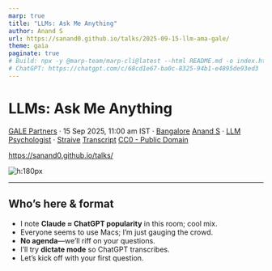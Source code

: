 ```yaml
---
marp: true
title: "LLMs: Ask Me Anything"
author: Anand S
url: https://sanand0.github.io/talks/2025-09-15-llm-ama-gale/
theme: gaia
paginate: true
# Build: npx -y @marp-team/marp-cli@latest --html README.md -o index.html
# ChatGPT: https://chatgpt.com/c/68cd1e67-ba0c-8325-94b1-e4895de93ed3
---
```


<style>
transcript { display: none; }
</style>

# LLMs: Ask Me Anything

[GALE Partners](https://www.gale.agency) · 15 Sep 2025, 11:00 am IST · [Bangalore](https://maps.app.goo.gl/gkfEuArBEHLwjr8K6)
[Anand S](https://s-anand.net/) · [LLM Psychologist](https://www.linkedin.com/in/sanand0/) · [Straive](https://straive.com/)
[Transcript](https://github.com/sanand0/talks/blob/main/2025-09-15-llm-ama-gale/README.md)
[CC0 - Public Domain](https://creativecommons.org/publicdomain/zero/1.0/)

https://sanand0.github.io/talks/

![h:180px](https://api.qrserver.com/v1/create-qr-code/?size=150x150&data=https://sanand0.github.io/talks/2025-09-15-llm-ama-gale/)

---

## Who’s here & format

- I note **Claude ≈ ChatGPT popularity** in this room; cool mix.
- Everyone seems to use Macs; I’m just gauging the crowd.
- **No agenda**—we’ll riff on your questions.
- I’ll try **dictate mode** so ChatGPT transcribes.
- Let’s kick off with your first question.

<transcript>
I am surprised that there are about as many people

<transcript>

I am surprised that there are about as many people who prefer Claude.ai as ChatGPT. It's nice to see that.

How many of you do not use a Mac? Okay, I see no hands. All right, I am just trying to gauge who I am talking to.

We don't have an agenda. We can talk about absolutely anything that we want. And since that is the case, might as well start with stuff that you are interested in. So why don't we go ahead and have a few questions, which I will probably ask ChatGPT to transcribe for me, rather than me. Let's give it a dictate mode.

**Host**: So, the questions that you guys had put in a form, we have shortlisted some, and we would want you to answer. So I will start with the first question.

</transcript>

---

## How will AI evolve in 5-10 years?

- I **won’t predict 10 years**; I track the next 3 months.
- I see **entry-level roles shrinking** in AI-exposed jobs. (**Edit**: [Stanford/ADP][1] finds \~13% decline for ages 22–25.)
- I stress **price–performance freefall**; near-par quality far cheaper. (**Edit**: Apples-to-apples isn’t 1000×) ([Reasoning Engine][2])
- **Frontier shifts fast**; smarter models unlock new tasks. (**Edit**: Arena ranks show Gemini 2.5 Pro leading; Flash ranks lower.) ([LMArena][3])
- I quipped **“Europe is banning AI.”** (**Edit**: EU AI Act regulates; bans only narrow “unacceptable-risk” uses.) ([CBS News][4])

<transcript>

**Question**: How do you see AI evolving over the next 5 to 10 years? What opportunities are there that you are seeing?

**Answer**: I have no idea. I can tell you how I am seeing AI evolving over the next three months. I can tell you how AI has evolved over the last few months. **That in itself seems to be news to me.**

**We are seeing finally some concrete evidence that entry-level jobs in roles that... something that AI can replace are decreasing.** So there is a job impact for entry-level areas that AI can automate. Fine. And this is after several years of AI promising that this sort of thing is coming. This is at least in the US. So that is real.

The models have been becoming better and faster. To give you a sense of how much that better and faster is, the two things that I look at are how good is the model and how cheap is the model. There was... the way we measure that is, let's start with how we measure the cost of a model. So out here, the X-axis, which I am not able to zoom into, is the number of dollars it takes for processing one million tokens. One million tokens is roughly all of the Harry Potter books put together. For a model like GPT-4, it costs $30. For a model like Gemini 1.5 Flash, it costs 3.8 cents. $30, $3, 30 cents, 3.8 cents. **Three orders of magnitude, 1000 times.**

And notice that the Y-axis is quality. I'll explain how that's measured, but if the Y-axis of Gemini 1.5 Flash is roughly the same as GPT-4... of course, one is an open model, one is a new model... but if they're roughly the same, **what it means is that I can more or less do the same things with a model that is 1000 times cheaper.** **Difference between a $1,000 budget and a million-dollar budget... For exactly the same thing. Where do you see that kind of order of magnitude difference?** Supposing somebody said, "I'm going to give you a car this month, Ferrari. It's going to cost you a million dollars," and then comes back a year later saying, "Now you can have this car for $1,000." **In which industry has this ever happened?** Keep that in mind.

And this progression, the way it's happened is, in May 2023, this is what the models looked like. There was GPT-3.5 Turbo, Claude Instant, Claude 1. And then new models kept coming up. GPT-4 was a leap. GPT-4 was a much higher quality model and could do things that otherwise you didn't even think they could do. And keep this quality jump in mind because **when the model becomes smarter, it starts being able to do new things that otherwise were not possible.** And when you can think that it could do these things... **Arguably, we still haven't figured out anywhere near what GPT-4 is capable of.** We're still exploring the fringe of what it can do.

And then other models started coming in where we had Claude 3 Opus which was actually even better model, albeit priced slightly more expensively. Claude 3 Haiku was a bit of a leap in the frontier. See the stuff in green are the models that are Pareto optimal. There is nothing that is both cheaper and better. If that's the case, there's no reason not to use these models. Why would I ever use, let's say Mistral 8x7B, when Claude 3 Haiku is both cheaper and faster?

The frontier keeps evolving, and Claude 3 Haiku was a big jump in that, but then we had smaller models like Gemma beating it. GPT-4o Mini was another big leap, much smaller and much faster at that price. And then over time, you had the DeepSeek models pushing that frontier a fair bit. And now we have, I guess, a smooth frontier. This is as of a few weeks ago with the Qwen models, GPT-5 being one of the better models in terms of quality. Gemini 1.5 Flash still occupying the frontier on inexpensive. But this is over less than two years, the kind of evaluation on the frontier.

AI has the other property that **it's a human-like intelligence and a scalable thing that I can deploy in thousands of computers or a million computers very easily. And that's something very hard to wrap our heads around.** We're still trying to figure out how and where to use it. People ask me questions all the time about anything, including what the future of AI is. My reaction is, I don't know, I'm going to ask ChatGPT and get back. Why don't you ask ChatGPT and get back? This is what used to happen in 2000. Google had just become the dominant search engine. People would ask me questions, and why are you asking me? Ask Google, that's what I'm going to do anyway. And for the next five, maybe even 10 years, often all I would do was do a Google search, copy the first few results, and send it. Initially, I tried sending them the Google search results page. That doesn't work as well. **For whatever reason, they felt that if I do that search and copy-paste the results, it is better than them seeing exactly the same thing.**

It's happening for ChatGPT also. I get into conversations. I was... in the beginning of the year, I had taken up a series of goals, actually. I've taken up 15 goals, and one of the goals was to co-present with an AI. And at the beginning of the year, I think it was January, I did co-present with ChatGPT. And the interesting thing was, whenever people realized that it was a response from ChatGPT, they'd say, "Oh, ChatGPT." Whenever I said practically the same thing, they said, "Oh, that's insightful." Not at all different.

When I talk to Andrew, who's the CEO of Stripe, I tried this experiment. I used all my brains and came up with stuff, and he said, "Maybe." When I would pose the same question to ChatGPT, I would have posed the question while I was thinking, so it comes up with reasonably good answers, and then I would read out the answers. "I like it, that's a very smart thing, I think we should always come back to you for more such bouncing off ideas." But you have as much access to ChatGPT as I do.

</transcript>

---

## Use AI (quietly)?

- I learned to **use AI—don’t announce it**; people judge differently.
- In my IITM course, **copying & ChatGPT are encouraged** to get the job done.
- I set **hard, collaborative exams**, even “hack it if you can.”
- **Few actually copied**; letting others copy improved the author’s work.
- Net: prioritize **outcomes over purity**; train collaboration.

<transcript>

After that, I learned, and I started telling people, "**Use AI. Don't tell people that you're using AI.**" You have several reasons for doing this. I'm just giving you one more reason to do this. You don't need to tell people you use AI, what is the problem? If they want you to use AI, they will tell you to use AI, or they use AI. What are you, the middleman for?

And despite this, people are not using AI. I run a course, "Tools in Data Science." This is something I run at IIT Madras. And here are the instructions for the course. This is all broadly related to where AI is going. So completing answering the question. But one of the instructions in this course is that **copying and ChatGPT are allowed and encouraged.** This instruction has been around for some time. You can copy from your friends and relatives. You can work in groups. You can use the internet. This includes the exams. You can use WhatsApp. You can use ChatGPT. You can use your notes, your friends, your pets, whatever you want. I have practically told them you can pay somebody to take the exam for you if you want. **Get the job done.**

Why? There are enough courses that teach ethics, there are enough courses that teach not copying, working by yourself, making sure you get the job done. And after having gone through all those courses, those people come to recruit and get recruited, come to my team, and then they say, "I will solve the problem all by myself. I will not ask for any help. If I get stuck, I will eat my own shorts and I will never ever make sure that I've copied from anyone." Get the job done. Just get the job done. I really don't care how you do it. If you can pay somebody to take your exam, come to my office, pay somebody to do your work for you, I don't care. My salary will be used the same. I don't care.

So this course is intended to teach people to get the job done. And for this, one of the things that I've been doing is making the exams harder and harder and harder and harder and harder. I copy-paste the question, put it into ChatGPT, see if it gives the answer. If it does, then I triple the number of questions. There is a remote online exam, 22 questions, 45 minutes. Each one of those questions is approximately a small research project. It is hopeless. The only way you can solve this is if you create a group of 30 people, each one gets to solve one problem, they all pretty much create the code to solve each of those problems, share it between themselves and submit it. There is no other way. There is only one other way to solve it. The other way is... and explicit instruction says that you can hack the exam. If you're smart enough to know how to hack it and I'm not smart enough to prevent it, then I pass.

Now, what exactly happened when I did this? Okay, quick guess. What percentage do you think copied from each other? How many people think it was more than 80%? About five hands, okay. How many people think at least half the people copied? Okay, about 20, okay. How many people think less than 30% copied? 5%. The 5% of people who think less than 30% copied are correct. This is what it looked like.

This one group submitted exactly the same answers, 100% exactly the same. They are all on one WhatsApp group. The person in green was the first person to submit. The people in... the person in yellow was the first copier or first follower or whatever you call it. The rest of them then subsequently copied. There are other smaller groups, so this is another smaller group that copied from each other, this is another smaller group that copied from each other. The vast majority of them, the ones in gray, neither copied nor allowed anyone to copy from them.

What does the performance of these students look like? The ones who did not copy nor allow anyone else to copy scored the worst, about this was about half the submissions. Those that were the first to copy... and here I've used a reasonably liberal interpretation of what copying means. Here code even approximately looks like the other person's code. You may not have copied but at least taken advice. So I set the threshold like this, meaning code is kind of similar, so maybe they took advice, I don't really know if they took advice, but there's a decent chance that at least they helped each other if not copied. And at that threshold, those that were the first to copy from someone else, they scored slightly higher. Those that copied late scored even higher. Understandably, you have more people to copy from, you say, "I like this style, I like that style. Oh, this thing worked for me, at least that worked for me." They just saw this. **The people that scored the highest were the ones who let others copy from them.**

And that's an interesting observation, because what that, I'm guessing means is somebody would have tried it and said, "Oh, but that didn't work for me." "Why? Oh, I see, okay, fine, you had this problem, let me fix that." "Oh, but it didn't give me such a good solution." "Oh, let me fix that." And you get all that feedback and start improving and before you know it, that person's solution improved. I'm guessing that's the mechanics that was happening behind the scenes.

But where I'm going with this, this was an aside, is that on the one hand, I'm saying AI is such a great thing, and all of you should use it more, you don't have to tell people that you're using it more, but I'm also saying that even after telling people they can do these things, we are well-trained. You've seen _3 Idiots_, right? The distinction between educated versus well-trained is something that would hit home. Something like that. We have a thousand things to use, this is one more thing that needs to get added to our life. So, **where do I see AI going? Nowhere... as long as people are around, it will be where it is.** It will come in, it will gently start seeping into our lives. What are we? Are we going to let AI disrupt our lives just because of somebody else's telling you? We will resist. How will we resist? We will bring in regulations, ban AI. The entire continent in Europe is doing that. We will start disrupting it with concerns around security and privacy. How many organizations do you think have... allow employees access to ChatGPT? You are one of the very few that I've spoken to. You are the only organization that I've spoken to that allows employees to access ChatGPT. It's almost a shock to me because I came very prepared with a long set of things that ChatGPT can allow you to do if you don't have access. And then you said you have access.

So we will put in all the roadblocks. In short, adoption of AI is very different from the technology of AI. **The technology of AI is going faster than jetskis. It is going faster than anything that I've seen. And I've seen a lot. The adoption of AI is going at a normal pace.** So in 5 to 10 years, it will be like 5 to 10 years after the internet. Lots of people will be using it: email, web access, a few e-commerce sites here and there, some job loss. The internet had its own share of job losses. Desktop publishing had its own share of job losses. It'll all be there, and then people will find different roles. That's all. Very long answer to the first question, but yeah.

</transcript>

---

## Non-technical adoption blockers?

- **Client bans & privacy fears** block usage—even on public-data tasks.
- Teams are **busy and risk-averse**; “don’t be guinea pigs.”
- Leaders demand **clear ROI**; POCs rarely cross into production.
- **Change inertia** is real; even trivial logins stall behavior.
- Executive **ownership nudges adoption**, but skills ramp lags.

<transcript>

**Question**: Here we go again. We have other questions as well. I think first you were talking about adoption. So from your experience, what are the biggest non-technical barriers to successful AI adoption?

**Answer**: What are the biggest non-technical barriers to successful AI adoption? I'm in the middle of a talk, so I don't really have much time to read your answer. So make sure that you give me a very concise list and the most important points that I should be talking about. But I want you to think a lot, do a lot of research. Make sure you find the most relevant points for Gale Partners, whose business is data science and technology in general. So keeping that in mind, give me a summarized list of points for this. Okay, it's thinking.

I don't like doing work. It's paying $20 a month for this. And some people have been paying $200 a month for this. But this is the problem, right? The screen is out there, it takes maybe two, three minutes to think, it comes up with good answers, but so usually to keep people entertained while this is thinking and this sort of a thing goes on in the background, let me share what I have seen, which will maybe even be lousy answers. But biggest non-technical barriers to successful AI adoption: clients, regulation, fear of the unknown, probably. Within our company, I said that when I was in Vietnam visiting our Hanoi office, I asked the team how many of you are using AI. One out of five projects were using AI. Why? For four out of the five, the clients had said, "Do not use AI in this project." Why? Because the data might go and get trained somewhere. But we are the only client that sends public data. One of the teams, their job was literally to scour public data and do outreach, and enter the data. It's all public data. "Oh, but we have to check with our AI team, we have to check with so and so." Fear and uncertainty, in short, is another of the biggest values.

For another team which had access, we were checking with them why they aren't using AI. The project manager very clearly said, "We have tried AI several times, didn't work. My team is busy. We don't want to be the guinea pigs." And different variations of the same. People are busy. Now figuring out how to learn something new takes up a lot of effort. Let me tell you how much effort. At home, we have one Amazon account, which is on my email ID. My wife does not have a separate Amazon account, which means that if there is any shopping to be done, it has to be on the Amazon equivalent in Singapore, which is Shopee. So if she needs to log in to Shopee, then she needs to log in through my Google account, which has single sign-on, and therefore I need to approve on it through my mobile. It's a pain, she needs to know, shop at all. Now how difficult is it to create a Shopee account with a Google account? The answer is one click. For the last three years since we moved to Singapore, she has not created an account. She would call me and tell me, "Put that thing." I am no better. In our bank account, her phone has the token for any payment that would go. How much effort is it to install that on my phone? Three years, I have not done that. **And I'm going out preaching to people, 'You should adopt AI.'**

Okay, this is a good part. No clear ROI. The good part is most CEOs are saying, "AI, AI, AI." And there's at least some ownership. I'm giving a talk next week to an organization, whose CEO was shown by another CEO how he could code by himself. So he started coding. Now he said, "All of you business leaders should start coding." The HR person said, "Anand, we want to talk. The objective of the talk is to satisfy the CEO saying, 'We have been taught how to code,' not necessarily that we should code." But here's the thing, somebody's pushing. 5% will learn, 10% will learn, at least get exposed. Ownership makes a difference.

Where is the ROI? Everybody's creating proofs of concepts. How much budget has this reduced? How many projects has this actually impacted? Show me the bottom line. And we started doing studies, we find that all of those are just barely going into production. We don't have anywhere near enough data to show the ROI. Wait, the project manager who said my team is not going to be the one who does these experiments, we are busy, is saying exactly the same thing: show me the ROI. And then tell it to the teams that will say show me the ROI in my kind of project. Then they'll say show me the ROI in my project. Doing a small POC, the usual objections. I'll let you read through the rest, you can read faster than I can narrate, but these are some of the common reasons they're saying.

</transcript>

---

## Off-the-shelf or custom?

- Default to **buy services**; self-hosting is costly/complex. (**Edit**: My study estimated 60–700× higher TCO at small scale.)
- **Run your own** only for data-sovereignty, air-gapped, or learning.
- **Fine-tuning** helped niche tasks briefly; **frontier caught up** in months.
- **Wait 3–12 months** unless you have unique, defensible data + budget.
- Expanding token windows can **obsolete bespoke hacks**.

<transcript>

**Question**: When do you prefer using off-the-shelf AI services versus building custom models, and why?

**Answer**: I put this on LinkedIn. **"If you run your own models, the cost... is approximately anywhere from 60 to 700 times higher."** Or it was in April, now I'm sure it's even more skewed. Why is that? GPUs are expensive. We absolutely do not have anywhere near the kind of scale to run GPUs. We absolutely don't have anywhere near the technical expertise to run them efficiently. So from a cost perspective, it never makes sense to run your own models. I think I'm running part of my talk shortly. If I'm not going to run my own model, I obviously cannot run my own trained model in many situations.

So when does it make sense to run your own model? If you cannot send your data to an existing model. You're a government running government secrets, doing STR analysis, you just feel that this stuff you don't want to send to any model. You are a corporate whose data is so secure that you run your own cloud, you don't even use Google or Amazon, fair enough. You're a hospital emergency room that, forget these, the only infrastructure that exists inside the emergency room is airlocked and can be on 10 devices. These are real situations. Okay. And or you are an institute, a software company, or a research university that is trying to learn or teach how to train models. These are valid use cases for spending 60 to 700 times more money, not otherwise.

Training your own model, when do you train your own model? We tried training our own model for Dutch technical term translations. The problem is when translating research papers into Dutch, the technical terms were very badly translated. So much so that they get translated with hyphenation. There is a convention to do the hyphenation, and we're getting both the hyphens and checks at the right spot. Plus a lot with professional quality LLMs were not very capable of doing that. So we got training data, we pushed it into... Gemini had the capability to train models, OpenAI has the capability to train models. We took the training data set, trained the models. Cost us a certain amount of money, not too much. And the time, when I say not too much, I mean it's only 10 times more, not 60 or 700 times more. And the results were 5% better, 10% better. We were about to go live. Six months later, the model itself started doing good hyphenation properly.

Another case, we were converting XML to a different XML format. Problem is the input XML is massive, the output XML is massive, the token size of the models was not large enough. So we did another three-month project: January, February, March, and got it to the stage where it kind of could get some improvement. April, GPT-4.1 was released and the entire XML would fit. Three-month project gone down the drain. So what we've learned is, **if you know for sure that there is some data that you have that nobody else will ever have, and that data does not have any similar substitutes, cannot be synthetically generated, and there's a client who has a ton of money who's willing to pay for it, then train. Else, wait for 3 months to a year.**

</transcript>

---

## Biggest paid-media risk?

- **Platform automation may disintermediate agencies** and squeeze margins.
- **AI overviews likely reduce clicks**; evidence is mixed, publishers report hits. ([World Health Organization][5])
- Shift from SEO to **LLM-optimization (AIO)** changes distribution. ([CDC][6])
- **Assistant-mediated commerce** will move purchases inside assistants.
- So: **own data, SQL, experimentation**, not just decks.

<transcript>

**Question**: What's the biggest AI risk in paid media that brands are not thinking about today?

**Answer**: I'll let you read through the rest. You can read faster than I can narrate. But these are some of the common reasons they're saying.

While we wait for this, let's go back. What are marketers likely missing? **The biggest blindside isn't in terms of pixels. It's AI platforms taking over your audience, your agency role, and your reason for existence... The problem is not that digital marketers are missing stuff. The problem is there are no more digital marketers** whether they belong to your company or any other company.

So what should we do? Brush up your SQL more than your presentation skills. It may take some time maybe, but that is the reality. The thing is, there are constraints that any organization operates under. You have a set of customers. You have to do what you can, delivering to those customers. We are in the same space. Now within that constraint, we are operating in a regulated industry, every industry has its set of regulations. We have processes that work around those regulations. Some new company will come in and say, "Look, I can do 60% of this at 0.0006% of the cost." And there'll be a few people that shift. That's exactly how Google took over the bulk of advertising. That is probably the biggest risk. That apart, there are a bunch of these, let's say AI answers squeezing your distribution and attribution. So the fact that AI overviews are anyway not going to be sending people to the platform means that you know there's a certain amount of LLM optimization instead of search engine optimization. Now how does one monetize that is something that organizations are thinking about. Cloudflare seems to be at the forefront of thinking about how we can actually monetize something even though it goes to the LLM. Assistant mediated in-app commerce, yes. Where we buy will change completely, what kind of technologies do we have to deal with that? I think that's a good one. Platform automation disintermediating agencies. This is clearly the biggest one. I'm not going to go through the list. A different question will probably give you better answers, but I am entirely convinced that this is the biggest one.

</transcript>

---

## Will AI erode self? Bias?

- **Yes—it already happens.** We’ve long outsourced judgment to tech.
- **Bias via AI** echoes **search-engine era** worries; benefits still won. ([roadsafetyngos.org][7])
- I used **“10,000 road deaths/day.”** (**Edit**: WHO ≈ **1.19M/year ≈ 3,260/day**, not 10,000.)&#x20;
- We already **live by machines** (calendars); AI is the next one.
- Convenience wins; **we adapt**.

<transcript>

**Question**: Can we lose our sense of self because we are always asking AI for everything?

**Answer**: **Yes. And it's already happened. We've always done that.**

**Question**: As an extension... do you believe that we are going to be very biased because of what AI is probably going to be telling us?

**Answer**: **Of course. And it's already been happening. 20 years ago, AI was replaced by Google.** And this is exactly the question people would ask. The internet has anybody can write anything there. Can we trust anything? How do we rely on it? And then Google started making it so convenient that people said, "Oh, but can you rely on what the links that Google are pointing to are saying?" And yet we are. And we see the problems that are coming out. Fake news being just one example, but we still are. Because the benefits outweigh the costs.

I was at a PyCon talk yesterday where one of the keynote speakers said, "Imagine if, 100 years ago, or even now, somebody came and said, 'I'm going to give you something magical that will improve employability, that will improve mobility, that will improve, that will dramatically reduce social divides, that will significantly increase the salaries of the vast majority of people, that will improve the economy by 20-25%, but it will end up maybe killing 10,000 people a day.'" Would you go for that? And most people that are posed with this question say, "10,000 people a day? Every day? Are you kidding? No, there's no way we will go for it." These are automobiles. **We've accepted it. Yes, we think 10,000 people a day is worth it.**

I'm surprised at how much we are willing to give up for convenience. Maybe not surprise, maybe I'm a good participant. So there was a time when we would say, "I need to have my own freedom." And then factory said, "We will give you salaries, but you have to work 9 to 5." Kids when they get into school, that regimentation is pretty tough to see. But that is the norm, and we're not that much better. My entire life is driven by a little calendar that tells me what I should do next. I even update my own calendar myself so that it can tell me what I should do next. How beautiful is that? People look at retired people and say, "We are slaves to machines." **It's already happened. This just happens to be a different machine.** Changing machines, nothing more than that, albeit a much smarter machine. I'm not seeing this as any different. I am loving the process. Because this is the one machine that I can feel good about myself as well. It'll say, "Oh, wonderful, that's such a brilliant idea. What you're thinking of is maybe reducing your intake to one meal a day for intermittent fasting, but it's a fantastically good weight loss. I think you're really clever to have come up with that." It almost said it, so it said exactly this, verbatim.

</transcript>

---

## What can’t AI do?

- I keep an **“impossibility list”** and strike items off often.
- I claimed **perfect text in images** via SeeDream. (**Edit**: Seedream 3.0 reports better typography; “perfect” is vendor-claimed/context-dependent.) ([Instagram][8])
- **Start simple**: install a top model and talk to it.
- **Forgive early failures**; don’t force adoption.
- It’s fine to **adopt late**; outcomes > timing.

<transcript>

**Question**: Here are some areas where you shouldn't use AI if you plan to keep your thinking sharp. Is there anything that AI cannot do?

**Answer**: I'll take the second question first. We don't know what all AI cannot do. That is roughly the same as saying, are there things that computers cannot do or are there things that the internet cannot do? Yes, maybe, but there are two problems with that framing, which is we don't yet know what they can do in the first place, and we don't yet know how we can predict what they will not be able to do in the future. So any answer also ends up being invalidated. I usually try to phrase the question slightly differently, which is what are things that I've tried that it failed at? Which is the impossibility list that I maintain. And that list is great to strike off of. So what was, for instance, on my impossibility list about eight months ago? It cannot draw cartoonish animals commercially. And then a whole bunch of models came up that completely invalidated it. It cannot create video, sorry, images with perfect text as of, even the model models tend to make a few errors, GPT-4, DALL-E and so on makes a few mistakes here and there. SeeDream which was released by one of the Chinese labs last Wednesday or Thursday, apparently is able to generate extremely intricate, detailed, almost photorealistic manuals with not a single mistake. So that's another one that's struck off my impossibility list. So I don't know what all it cannot do. I just keep trying, so it is just so detailed that is the list.

What should we use AI for if we are about to lose our sense of self? What's the starting point? The easiest starting point is to install ChatGPT or Gemini or Claude and start talking to it. Another starting point would be simply to listen to somebody who's crazy about AI and spend some time with them and ask how they are doing it. Maybe one of those things will stick. Third, forgive AI. Meaning, you try three things and it doesn't work. It's okay, let it be. Something else might work, might not work. Nobody is forcing you to use AI. And this is often a mistake I've seen people make, not this audience, forcing, and by force, I mean nudging very strongly. Hey, are you not using AI? I was talking to, I was implicitly with a whole bunch of projects like that that for checks or whatever. Nothing wrong with not using AI.

The reason I say that is not because I feel that statement in itself, but because it is the right statement to make to get people in. If somebody is worried that they are not using AI or somebody sees a competitor seeming that they are not using AI especially their social media channels are showing that I'm not using AI or that you feel forced in some way, pushed in any way, then when something doesn't work, your likelihood of trying it next time is lower. So what is a good way to start using AI? Not feeling worried that you're not using AI. It's perfectly fine. Society will move at its pace. I am no genius at that. In fact, my mobile adoption was pathetically late. My manager basically said, "Look, Anand, you are either going to get fired or you're going to buy a Nokia phone." I bought a Nokia phone. It's okay, nothing wrong.

</transcript>

---

## How to keep up with AI news?

- I **use AI to track AI**: scheduled curation across sources.
- The problem flips to **too much good content**.
- I **automate workflows**: transcripts → lessons → try-out lists → templates.
- I **let AI schedule/alert** and pre-fill evaluations.
- When overwhelmed, I **ask AI to raise execution capacity**.

<transcript>

**Question**: How do we keep up with AI because every day there's a new thing coming up, every day there's somebody who's presenting a different different view. How do you cut the noise and know because all of us have limited time. So how do you know what you should focus on when?

**Answer**: How do you keep up with AI when things are moving so fast? Use AI. Seriously, this is something that I'm not saying anymore to me, I'm preaching it to the choir here. So on ChatGPT, I have a scheduled task that goes through GitHub repositories, that goes through Hacker News, that goes through Simon Willison's blog posts, that goes through Ethan Mollick's tweets or sorry, posts on Twitter. A whole bunch of sources. I've also told it what I am interested in and what I'm not interested in. And I say give me a list. It's fantastic because it's reasonably curated for my interest. So I have now suddenly not short of high-quality content to read. Now problem number two starts. Now I have too much good content. Earlier I needed to put in effort to get good content. And it turns out that putting that effort was a good sleep breaker. Now I'm faced with a flood of good content. So my notes are exploding and I have a tasks list which has gone to 168 items or so, but 80% of these were created yesterday, that I need to update my AI coding rules with something, I need to form a habit of automated code review so that it auto reviews every single commit that I make, on and on and on and on. So now, and all of these are good validated things.

So how do I deal with this? I asked ChatGPT. Now I have too many things to do and these are all high-value stuff, so don't give me all this prioritization bullshit. I want to increase my execution capacity. How can we do this? And it gave me 10 ideas. One of them stuck a chord. It said, "Habitualize this and automate." Meaning, you shouldn't do stuff. The AI should do the work for you, and it should be triggered not by a human action, you had a real memory anyway. It should be entirely automated. Okay, that sounds like a good idea. So two weeks ago, one of the things that I did was every meeting that I go into, the transcript of that meeting gets auto-recorded and auto-summarized with a specific set of actions. For example, I was at the PyCon talk yesterday. Now in this talk, it auto-transcribed the talk. So the whole thing is available. Now I'm not going to read the transcript, I have a terrible memory. I'm going to have it read the transcript. And it came up with a set of lessons. And I also told it how to structure the lessons. Give me the top insights, a big useful and surprising. Give me things that I can try out as experiments. I also told it, "Put a star against the really high... really good ones, powerful ones so that I can filter for those." Now every meeting I go, I have an experience, which is again overwhelming. So I asked it, "What do I do?" It said, "Well, why don't you extract from those, filter for what is easy, what is automatable, and create another list?" So that is also now automated. Level three is a tryout list, which has for different discussions, all of the things that I had planned to try out, which I can filter for. Now this again becomes difficult. So I passed it to ChatGPT and said, "Is there some way I can automate all of this?" And for that, it said, "Okay."

It said, "See, all of your stuff falls into high-risk stuff where you want to create some media or a post that you want to publish or a demo that you want to create or a KPI that you want to play around with, a whole bunch of things." So what I can do is build a script that will scan your notes, put it into one of these categories, and then create a template for each one of those. So now I'm in the process of creating templates that will automate the execution of some of these. Now like blog post analysis at least giving the draft is relatively easy and I haven't gotten around to it yet. But this morning, one of the things that I was doing was creating a template that will automate tool evaluation. I keep checking out different things on the AI side, is it good, is it bad. So the prompt that I'm currently using for this is...

Here's my prompt. Evaluate a particular technology against some criteria. There are a bunch of guardrails. The things that I asked it to evaluate might be techniques, command-line tools, libraries, frameworks. These are my preferences, evaluate based on these preferences, blah blah blah. And I tried it on three tools. Rubbish, giving me too much detail. So now I have to iterate on this prompt and figure it out. But here is the thing, now my workflow is AI finds stuff, AI filters stuff, AI collates it, AI converts it into an executable template, and in a few of these cases, the AI does the job by itself. I have it schedule my calendar automatically, saying here are... here is how I, for instance, because I tend to forget meetings a lot, here's my process for scheduling. Set up alarms one minute before the following times: 3 p.m., 3:30 p.m., and 4:30 p.m. And then the painful wait... Oh no, it's not speaking because I disabled the speaker, but it scheduled the alarms. That's pretty much it. I said speaking to AI is almost part of my existence and the one thing that I should take away, I'm repeating that. But in short, when you feel overwhelmed, use AI. Actually, you can remove the "when you feel overwhelmed," at least you can remove the "when you feel overwhelmed." When you have a question, ask AI.

</transcript>

---

## Spot problems & ideate?

- We often **miss that we need help**, not just tools.
- I **feed life logs** and ask for optimizations + wild ideas.
- My **ideator** combines notes into **big, non-obvious concepts**.
- I cited **LLMs topping JEE**. (**Edit**: No official evidence of AIR-1; benchmarks show mixed results.) ([Stanford Digital Economy Lab][1])
- I **rate ideas** and throttle usage to avoid overwhelm.

<transcript>

But here is the problem. There are two things that we don't often recognize. One, that we should ask AI. That is obvious. The second is that we even have a problem. Very often, we don't even realize that I'm in this situation, I need help. Even the most attuned of us find it difficult to recognize that there are opportunities for us to receive help, especially with technology like AI that we don't even know what all it can help with. Again, we know one knows what all it can help with. There I'm finding two things useful. One, passing it all of my life info. I don't know where I have a problem, but you are smart, maybe you can figure out where I can optimize stuff. Second, hallucinations, which is a synonym for creativity, and that is wonderful. You can ask it for creative solutions. Go crazy. So I have an ideator tool. And I'm finding that my job as an innovator is now securely dead. All I have to do is go to this ideator, which takes my extensive notes. Keep in mind that my notes increasingly are not just what I have typed, but it's transcripts as well. So in a sense, LLM-generated data. And it randomly picks up a couple of things, or I can search for something. So let's say I want to take something that I have learned and combine it with good questions to ask.

Here are two ideas. Last year, LLMs were able to solve JEE problems and ended up becoming all-India rank one. Here's something else from prioritization, start with why. Can I convert this into a business idea? A strategic business plan? And generate an ID. What this does is it takes those two, simply copies it into ChatGPT. And I'll play this and then talk about it. It says, "You are a radical concept synthesizer hired from some human experts." I have no idea if it helps or hurts, but generates some big, useful, non-obvious idea that's aligned to the two things that I told you. Here are the two things that I tell it, and I give it some instructions. You saw how I was researching with different kinds of prompts and what works and so on. So some of this seems to work reasonably well. Come up with five ideas. And I tell it ways in which it should be creative. And then score in this particular way with the top score, and then tell me what's the top insight, what I should create, blah blah blah. I've run this about 15 times over the course of the last two months. Why only 15 times over two months? Because every time it gives me an idea, it blows my mind. And then at least an hour is gone. Because just... okay, I have to do this, I have to do this. So I've been really limiting myself from the use of this. Not because these ideas are all necessarily good. I just get overwhelmed easily. And some amount of practice, skepticism, say, okay, this is a good idea. Let this become a $50,000 business. Let this become a $5 million business. We should all just elevate ourselves to that level. It'll take time. We are not that fast. But it's still thinking. But yeah, this, the whole theme of ideation is another possibility.

</transcript>

---

## Vibe coding in production?

- Treat AI like **adding junior devs**; gains vary by task.
- **Brooks’s Law**: adding people to a late project **makes it later**.
- Choose **where AI fits**: gen code, tests, reviews, docs, specs.
- Keep **classic PM discipline**: trust only delivered, validated work.
- Rule of thumb: **use AI more for validation than generation**.

<transcript>

**Question**: I have a question regarding the adoption of 'vibe coding' in teams or projects or any implementations that we are doing. Let's say we ask some tasks to be done, we have ChatGPT and other tools to get the code, and then they go over it, code it, push the code, and then that gets deployed and it works too. But when it comes to a productionized thing, that is where they will start experiencing the problems where they cannot debug it or debug it very well. So rather than reducing our efforts and then getting the things done, there are many cases where it impacts our delivery in those zones. How do we manage these sort of situations?

**Answer**: Vibe coding versus AI coding, the difference being in vibe coding, we don't even look at the code. In AI coding, we are using AI as an assistant. **The ability for AI to improve our productivity can roughly be equated to adding a few junior developers to the team.** Now, let me rephrase that question. We added a few junior developers and we find that when they work, works into production, it's not actually passing. And therefore, adding people to the team has actually made the project slower. What do we do?

Read the 1970 book by Fred Brooks, _The Mythical Man-Month_, in which one of the key learnings was, **adding people to a late project makes it even more late.** So this is not new.

What we're finding is that we don't really know the mix of people to put into the team or the mix of AI capabilities to bring to the team. Do we use it for code reviews? Do we use it for code generation? Do we use it for generating test cases or do we use it for generating functionality? Is it better at generating the front end or is it better at generating the back end? Should we generate synthetic data or should we generate requirement specs? Should we have it generate documentation automatically or should we have it review the documentation that we have put into the code? All of these are different ways in which we can apply AI to a software project. We haven't yet gotten enough experience to know what is a better answer for a given project, nor has the ecosystem been stable enough that what we learned three months ago remains valid today. These are real-world sources.

How should we deal with it? Classic project management principles. This does not change since the 70s, which is, don't trust anything unless it has been delivered. Validate, cross-check. What happens is the client-facing teams say, "This has to be done much faster." The inside developer says, "I have gone from 1x to 10x more productive." Therefore, the project manager in the middle says, "Okay, I don't trust 10x, but 2x?" So I'll reduce the project budget and half. Not just for the development, but also for QA, for documentation, for the requirements, the whole thing. And it ends up breaking. So the developer finds that the first project actually works, gets really motivated because they're able to integrate it into user templates in roughly a promised time which is dramatically faster. And now all the rest of the timeline is a grid. How do you find more projects like this? That particular project might work because it's getting stuck. The second project, the code itself is not going that fast. The second person has not learned how to use AI as effectively as the first one, or the circumstances of the second project are different from that of the first. It's exactly the same as when any new technology takes over. Most of the new technologies were promising 30% improvement, 40% improvement. Here, people are seeing, in some cases, 100x improvement. And in some cases, a 2x, 3x slowdown.

**How you solve for it is a classic organizational management and change management problem that is... but the broad rule of thumb that I would say is, focus more on using AI for validation than generation.**

</transcript>

---

# LLMs: Ask me Anything

[GALE Partners](https://www.gale.agency) · 15 Sep 2025, 11:00 am IST · [Bangalore](https://maps.app.goo.gl/gkfEuArBEHLwjr8K6)
[Anand S](https://s-anand.net/) · [LLM Psychologist](https://www.linkedin.com/in/sanand0/) · [Straive](https://straive.com/)
[Transcript](https://github.com/sanand0/talks/2025-09-15-llm-ama-gale/blob/main/README.md)
[CC0 - Public Domain](https://creativecommons.org/publicdomain/zero/1.0/)

https://sanand0.github.io/talks/

![h:180px](https://api.qrserver.com/v1/create-qr-code/?size=150x150&data=https://sanand0.github.io/talks/2025-09-15-llm-ama-gale/)

---

## Fact checks and references

1. Early-career job impacts [Stanford/ADP][1])
2. Pricing context (OpenAI historical/current; Gemini Flash): ([#][2])
3. Model rankings (Chatbot Arena): ([LMArena][3])
4. EU AI Act regulates—not a ban: ([CBS News][4])
5. Self-hosting 60–700× cost (TCO analysis):
6. AI Overviews & traffic (publisher reports; mixed evidence): ([WHO][5])
7. Road deaths ≈ 1.19M/year (≈3,260/day):&#x20;
8. Seedream image text claim (typography handling): ([Instagram][8])
9. “LLMs topped JEE” claim (no official evidence): ([Stanford][1])

[1]: https://digitaleconomy.stanford.edu/publications/canaries-in-the-coal-mine/ "Canaries in the Coal Mine? Six Facts about the Recent ..."
[2]: https://reasoningengine.ai/p/llms-price-reduction-timeline "LLMs price reduction timeline - by Rogerio Chaves"
[3]: https://lmarena.ai/leaderboard "Leaderboard Overview"
[4]: https://www.cbsnews.com/news/ai-jobs-layoffs-us-2025/ "AI is leading to thousands of job losses, report finds - CBS News"
[5]: https://www.who.int/teams/social-determinants-of-health/safety-and-mobility/global-status-report-on-road-safety-2023 "Global status report on road safety 2023"
[6]: https://www.cdc.gov/transportation-safety/global/index.html "Global Road Safety"
[7]: https://www.roadsafetyngos.org/wp-content/uploads/2024/01/GSRRS-2023-launch-1.pdf "Global Status Report on Road Safety 2023"
[8]: https://www.instagram.com/reel/DOf2lB9D8Y3/ "China's AI Image Generation Tool: A Game-Changer for ..."
